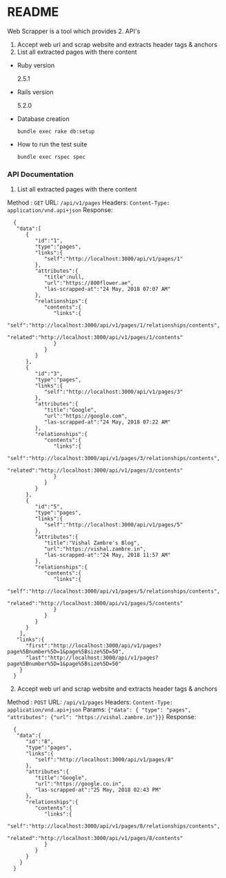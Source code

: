 # README

Web Scrapper is a tool which provides 2. API's

1. Accept web url and scrap website and extracts header tags & anchors
2. List all extracted pages with there content

* Ruby version

  2.5.1

* Rails version

  5.2.0

* Database creation

  `bundle exec rake db:setup`

* How to run the test suite

  `bundle exec rspec spec`


### API Documentation

1. List all extracted pages with there content

  Method : `GET`
  URL: `/api/v1/pages`
  Headers: `Content-Type: application/vnd.api+json`
  Response:
  ```
    {
     "data":[
        {
           "id":"1",
           "type":"pages",
           "links":{
              "self":"http://localhost:3000/api/v1/pages/1"
           },
           "attributes":{
              "title":null,
              "url":"https://800flower.ae",
              "las-scrapped-at":"24 May, 2018 07:07 AM"
           },
           "relationships":{
              "contents":{
                 "links":{
                    "self":"http://localhost:3000/api/v1/pages/1/relationships/contents",
                    "related":"http://localhost:3000/api/v1/pages/1/contents"
                 }
              }
           }
        },
        {
           "id":"3",
           "type":"pages",
           "links":{
              "self":"http://localhost:3000/api/v1/pages/3"
           },
           "attributes":{
              "title":"Google",
              "url":"https://google.com",
              "las-scrapped-at":"24 May, 2018 07:22 AM"
           },
           "relationships":{
              "contents":{
                 "links":{
                    "self":"http://localhost:3000/api/v1/pages/3/relationships/contents",
                    "related":"http://localhost:3000/api/v1/pages/3/contents"
                 }
              }
           }
        },
        {
           "id":"5",
           "type":"pages",
           "links":{
              "self":"http://localhost:3000/api/v1/pages/5"
           },
           "attributes":{
              "title":"Vishal Zambre's Blog",
              "url":"https://vishal.zambre.in",
              "las-scrapped-at":"24 May, 2018 11:57 AM"
           },
           "relationships":{
              "contents":{
                 "links":{
                    "self":"http://localhost:3000/api/v1/pages/5/relationships/contents",
                    "related":"http://localhost:3000/api/v1/pages/5/contents"
                 }
              }
           }
        }
      ],
     "links":{
        "first":"http://localhost:3000/api/v1/pages?page%5Bnumber%5D=1&page%5Bsize%5D=50",
        "last":"http://localhost:3000/api/v1/pages?page%5Bnumber%5D=1&page%5Bsize%5D=50"
      }
    }
  ```

2. Accept web url and scrap website and extracts header tags & anchors

  Method : `POST`
  URL: `/api/v1/pages`
  Headers: `Content-Type: application/vnd.api+json`
  Params: `{"data": { "type": "pages", "attributes": {"url": "https://vishal.zambre.in"}}}`
  Response:

  ```
    {
     "data":{
        "id":"8",
        "type":"pages",
        "links":{
           "self":"http://localhost:3000/api/v1/pages/8"
        },
        "attributes":{
           "title":"Google",
           "url":"https://google.co.in",
           "las-scrapped-at":"25 May, 2018 02:43 PM"
        },
        "relationships":{
           "contents":{
              "links":{
                 "self":"http://localhost:3000/api/v1/pages/8/relationships/contents",
                 "related":"http://localhost:3000/api/v1/pages/8/contents"
              }
           }
        }
      }
    }
  ```
